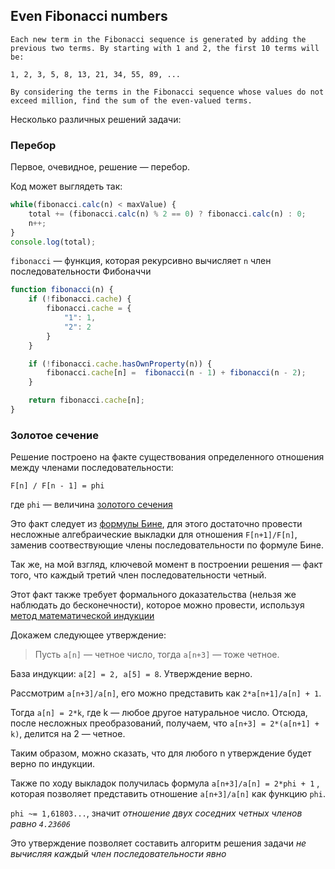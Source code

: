 ## Even Fibonacci numbers

```
Each new term in the Fibonacci sequence is generated by adding the previous two terms. By starting with 1 and 2, the first 10 terms will be:

1, 2, 3, 5, 8, 13, 21, 34, 55, 89, ...

By considering the terms in the Fibonacci sequence whose values do not exceed million, find the sum of the even-valued terms.
```

Несколько различных решений задачи:

### Перебор

Первое, очевидное, решение — перебор.

Код может выглядеть так:

```javascript
while(fibonacci.calc(n) < maxValue) {
	total += (fibonacci.calc(n) % 2 == 0) ? fibonacci.calc(n) : 0;
	n++;
}
console.log(total);
```

`fibonacci` — функция, которая рекурсивно вычисляет `n` член последовательности Фибоначчи

```javascript
function fibonacci(n) {
	if (!fibonacci.cache) {
		fibonacci.cache = {
			"1": 1,
			"2": 2
		}
	}

	if (!fibonacci.cache.hasOwnProperty(n)) {
		fibonacci.cache[n] =  fibonacci(n - 1) + fibonacci(n - 2);
	}

	return fibonacci.cache[n];
}
```

### Золотое сечение

Решение построено на факте существования определенного отношения между членами последовательности:

```
F[n] / F[n - 1] = phi
```

где `phi` — величина [золотого сечения](http://ru.wikipedia.org/wiki/%C7%EE%EB%EE%F2%EE%E5_%F1%E5%F7%E5%ED%E8%E5)

Это факт следует из [формулы Бине](http://ru.wikipedia.org/wiki/%D7%E8%F1%EB%E0_%D4%E8%E1%EE%ED%E0%F7%F7%E8), для этого достаточно провести несложные алгебраические выкладки для отношения `F[n+1]/F[n]`, заменив соотвествующие члены последовательности по формуле Бине.

Так же, на мой взгляд, ключевой момент в построении решения — факт того, что каждый третий член последовательности четный.

Этот факт также требует формального доказательства (нельзя же наблюдать до бесконечности), которое можно провести, используя [метод математической индукции](http://ru.wikipedia.org/wiki/%CC%E0%F2%E5%EC%E0%F2%E8%F7%E5%F1%EA%E0%FF_%E8%ED%E4%F3%EA%F6%E8%FF)

Докажем следующее утверждение: 

>Пусть `a[n]` — четное число, тогда `a[n+3]` — тоже четное.

База индукции: `a[2] = 2, a[5] = 8`. Утверждение верно.

Рассмотрим `a[n+3]/a[n]`, его можно представить как `2*a[n+1]/a[n] + 1`.  

Тогда `a[n] = 2*k`, где k — любое другое натуральное число. Отсюда, после несложных преобразований, получаем, что
`a[n+3] = 2*(a[n+1] + k)`, делится на 2 — четное.

Таким образом, можно сказать, что для любого n утверждение будет верно по индукции.

Также по ходу выкладок получилась формула `a[n+3]/a[n] = 2*phi + 1` , которая позволяет представить отношение `a[n+3]/a[n]` как функцию `phi`.

`phi ~= 1,61803...`, значит *отношение двух соседних четных членов равно `4.23606`*

Это утверждение позволяет составить алгоритм решения задачи *не вычисляя каждый член последовательности явно*
